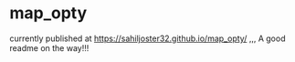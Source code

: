 # map_opty
currently published at https://sahiljoster32.github.io/map_opty/ ,,, 
A good readme on the way!!!
